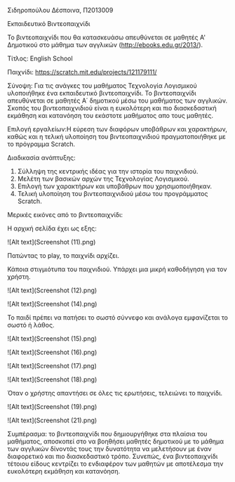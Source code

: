Σιδηροπούλου Δέσποινα, Π2013009

Εκπαιδευτικό Βιντεοπαιχνίδι 


Το βιντεοπαιχνίδι που θα κατασκευάσω απευθύνεται σε μαθητές Α' Δημοτικού στο μάθημα των αγγλικών (http://ebooks.edu.gr/2013/).

Τίτλος: English School

Παιχνίδι: https://scratch.mit.edu/projects/121179111/ 


Σύνοψη: Για τις ανάγκες του μαθήματος Τεχνολογία Λογισμικού υλοποιήθηκε ένα εκπαιδευτικό βιντεοπαιχνίδι. Το βιντεοπαιχνίδι απευθύνεται 
σε μαθητές Α΄ δημοτικού μέσω του μαθήματος των αγγλικών. Σκοπός του βιντεοπαιχνιδιού είναι η ευκολότερη και πιο διασκεδαστική εκμάθηση 
και κατανόηση του εκάστοτε μαθήματος απο τους μαθητές.

Επιλογή εργαλείων:H εύρεση των διαφόρων υποβάθρων και χαρακτήρων, καθώς και η τελική υλοποίηση του βιντεοπαιχνιδιού πραγματοποιήθηκε 
με το πρόγραμμα Scratch.

Διαδικασία ανάπτυξης:

1.   Σύλληψη της κεντρικής ιδέας για την ιστορία του παιχνιδιού.
2.   Μελέτη των βασικών αρχών της Τεχνολογίας Λογισμικού.
3.   Επιλογή των χαρακτήρων και υποβάθρων που χρησιμοποιήθηκαν.
4.   Τελική υλοποίηση του βιντεοπαιχνιδιού μέσω του προγράμματος Scratch.


Μερικές εικόνες από το βιντεοπαιχνίδι:

Η αρχική σελίδα έχει ως εξης:

![Alt text](Screenshot (11).png)

Πατώντας το play, το παιχνίδι αρχίζει.

Κάποια στιγμιότυπα του παιχνιδιού. Υπάρχει μια μικρή καθοδήγηση για τον χρήστη.

![Alt text](Screenshot (12).png)

![Alt text](Screenshot (14).png)

Το παιδί πρέπει να πατήσει το σωστό σύννεφο και ανάλογα εμφανίζεται το σωστό ή λάθος.

![Alt text](Screenshot (15).png)

![Alt text](Screenshot (16).png)

![Alt text](Screenshot (17).png)

![Alt text](Screenshot (18).png)

Όταν ο χρήστης απαντήσει σε όλες τις ερωτήσεις, τελειώνει το παιχνίδι.

![Alt text](Screenshot (19).png)

![Alt text](Screenshot (21).png)




Συμπέρασμα: το βιντεοπαιχνίδι που δημιουργήθηκε στα πλαίσια του μαθήματος, αποσκοπεί στο να βοηθήσει μαθητές δημοτικού με το μάθημα 
των αγγλικών δίνοντάς τους την δυνατότητα να μελετήσουν με έναν διαφορετικό και πιο διασκεδαστικό τρόπο. Συνεπώς, ένα βιντεοπαιχνίδι 
τέτοιου είδους  κεντρίζει το ενδιαφέρον των μαθητών με αποτέλεσμα την ευκολότερη εκμάθηση και κατανόηση.
